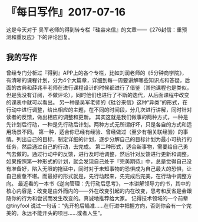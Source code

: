 # 『每日写作』2017-07-16

这是今天对于 吴军老师的得到转专栏『硅谷来信』的文章——《276封信：重预测和重反应》下的评论回复。

## 我的写作

曾经专门分析过『得到』APP上的各个专栏，比如刘润老师的《5分钟商学院》，有清晰的课程计划，分为4个大篇章，详细到每一周要讲解哪些知识点和答疑，后面的古典和薛兆丰老师在进行课程设计的时候都进行了借鉴（其他课程也是类似，但是我没有订阅，不做评论），同时他们也进行了不断的迭代，从后面课程中改变的课表中就可以看出。
另一种是吴军老师的《硅谷来信》这种“异类”的形式，在行动中进行调整，给出相应的主题，在不同的时间段，分几次进行讲解，同时针对读者的反馈，做出相应的调整和更新。
其实这就是我们做事的两种方式，一种是先计划后行动，一种是先行动后计划。两种方式无所谓好坏，只是各自的方式和适用场景不同。
第一种，适合你已经有经验、曾经做过（至少有相关联经验）的事情。列出自己的目标，制定详细的计划，逐步分解自己的目标计划为最小可执行的任务，然后通过自己的行动，去完成。
第二种形式，适合新事物，需要给自己勇气去做的。通过行动中的反馈，进行及时地调整，然后针对反馈进行更新和调整。如果按照第一种形式的计划，就会发现自己处于『完美期待』中，总是觉得自己没有准备好，陷入无限的拖延中，同时对于未知事物的恐惧成为自己最大的恐惧，让自己疲惫不堪。而最好的形式就是，先行动起来，先完成后完美，在行动中调整方向。
最近看的一本书《逆向管理：先行动后思考》，一本讲解领导力的书，其中的核心内容是：改变是由外而内的——外在改变引起的内在改变，思考和反省是会跟随你的行为和尝试而发生改变的。真诚地推荐给大家。
记得技术领域的一个前辈@tinyfool 说过一句话：“先开枪后瞄准……在行进中把握方向，否则你会有一个完美的，永远不能开头的项目……或者人生”。